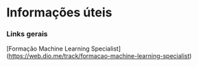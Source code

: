 # Informações úteis

### Links gerais



[Formação Machine Learning Specialist] (https://web.dio.me/track/formacao-machine-learning-specialist)
